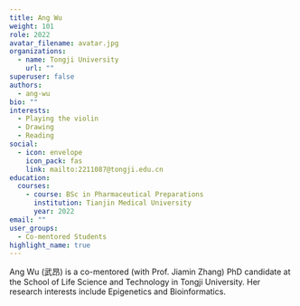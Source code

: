 ```yaml
---
title: Ang Wu
weight: 101
role: 2022
avatar_filename: avatar.jpg
organizations:
  - name: Tongji University
    url: ""
superuser: false
authors:
  - ang-wu
bio: ""
interests:
  - Playing the violin
  - Drawing
  - Reading
social:
  - icon: envelope
    icon_pack: fas
    link: mailto:2211087@tongji.edu.cn
education:
  courses:
    - course: BSc in Pharmaceutical Preparations
      institution: Tianjin Medical University
      year: 2022
email: ""
user_groups:
  - Co-mentored Students
highlight_name: true
---
```

Ang Wu (武昂) is a co-mentored (with Prof. Jiamin Zhang) PhD candidate at the School of Life Science and Technology in Tongji University. Her research interests include Epigenetics and Bioinformatics.
